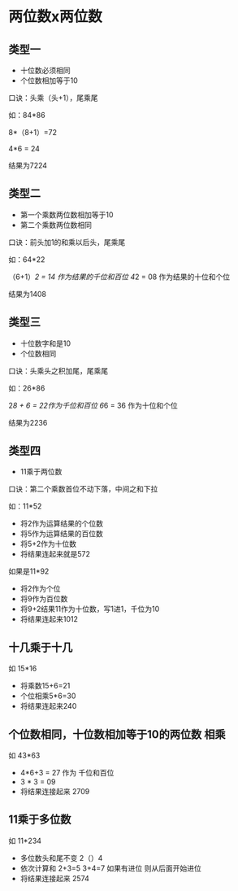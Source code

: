 # 两位数x两位数

## 类型一

* 十位数必须相同
* 个位数相加等于10

口诀：头乘（头+1），尾乘尾

如：84*86 

8*（8+1）=72

4*6 = 24

结果为7224

## 类型二

* 第一个乘数两位数相加等于10
* 第二个乘数两位数相同

口诀：前头加1的和乘以后头，尾乘尾

如：64*22

（6+1）*2 = 14 作为结果的千位和百位
4*2 = 08 作为结果的十位和个位

结果为1408

## 类型三

* 十位数字和是10
* 个位数相同

口诀：头乘头之积加尾，尾乘尾

如：26*86

2*8 + 6 = 22作为千位和百位
6*6 = 36 作为十位和个位

结果为2236

## 类型四

* 11乘于两位数

口诀：第二个乘数首位不动下落，中间之和下拉

如：11*52

* 将2作为运算结果的个位数
* 将5作为运算结果的百位数
* 将5+2作为十位数
* 将结果连起来就是572

如果是11*92 

* 将2作为个位
* 将9作为百位数
* 将9+2结果11作为十位数，写1进1，千位为10
* 将结果连起来1012

## 十几乘于十几

如 15*16

* 将乘数15+6=21
* 个位相乘5*6=30
* 将结果连起来240

## 个位数相同，十位数相加等于10的两位数 相乘

如 43*63

* 4*6+3 = 27 作为 千位和百位
* 3 * 3 = 09
* 将结果连接起来 2709

## 11乘于多位数

如 11*234

* 多位数头和尾不变 2（）4
* 依次计算和  2+3=5  3+4=7  如果有进位  则从后面开始进位
* 将结果连接起来 2574